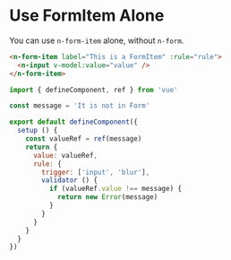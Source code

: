 # Use FormItem Alone

You can use `n-form-item` alone, without `n-form`.

```html
<n-form-item label="This is a FormItem" :rule="rule">
  <n-input v-model:value="value" />
</n-form-item>
```

```js
import { defineComponent, ref } from 'vue'

const message = 'It is not in Form'

export default defineComponent({
  setup () {
    const valueRef = ref(message)
    return {
      value: valueRef,
      rule: {
        trigger: ['input', 'blur'],
        validator () {
          if (valueRef.value !== message) {
            return new Error(message)
          }
        }
      }
    }
  }
})
```
